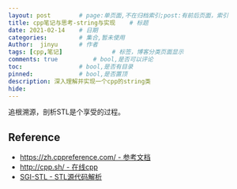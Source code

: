 ```yaml
---
layout: post        # page:单页面,不在归档索引;post:有前后页面，索引
title: cpp笔记与思考-string与实现    # 标题
date: 2021-02-14    # 日期
categories:         # 集合,暂未使用
Author:  jinyu      # 作者
tags: [cpp,笔记]              # 标签，博客分类页面显示
comments: true          # bool,是否可以评论
toc:                # bool,是否有目录
pinned:             # bool,是否置顶
description: 深入理解并实现一个cpp的string类 
hide: 
---
```


追根溯源，剖析STL是个享受的过程。

<!-- more -->

## Reference

* [https://zh.cppreference.com/ - 参考文档](https://zh.cppreference.com/)
* [http://cpp.sh/ - 在线cpp](http://cpp.sh/)
* [SGI-STL - STL源代码解析](https://github.com/steveLauwh/SGI-STL/)

